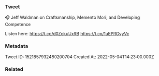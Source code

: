 ### Tweet
🎧 Jeff Waldman on Craftsmanship, Memento Mori, and Developing Competence

Listen here: https://t.co/d0ZokuUxRB https://t.co/1uEPRGvyVc

### Metadata
Tweet ID: 1521857932480200704
Created At: 2022-05-04T14:23:00.000Z

### Related

